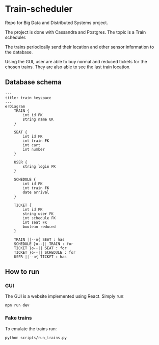 # Train-scheduler

Repo for Big Data and Distributed Systems project.

The project is done with Cassandra and Postgres. The topic is a Train scheduler.

The trains periodically send their location and other sensor information to the database.

Using the GUI, user are able to buy normal and reduced tickets for the chosen trains. They are also able to see the last train location.

## Database schema

```mermaid
---
title: train keyspace
---
erDiagram
    TRAIN {
        int id PK
        string name UK
    }

    SEAT {
        int id PK
        int train FK
        int cart
        int number
    }

    USER {
        string login PK
    }

    SCHEDULE {
        int id PK
        int train FK
        date arrival
    }

    TICKET {
        int id PK
        string user FK
        int schedule FK
        int seat FK
        boolean reduced
    }

    TRAIN ||--o{ SEAT : has
    SCHEDULE }o--|| TRAIN : for
    TICKET }o--|| SEAT : for
    TICKET }o--|| SCHEDULE : for
    USER ||--o{ TICKET : has
```

## How to run

### GUI

The GUI is a website implemented using React. Simply run:

```bash
npm run dev
```

### Fake trains

To emulate the trains run:

```bash
python scripts/run_trains.py
```
